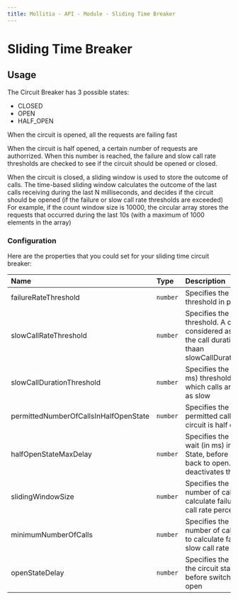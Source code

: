 ```yaml
---
title: Mollitia - API - Module - Sliding Time Breaker
---
```

# Sliding Time Breaker

<pg-time></pg-time>

## Usage

The Circuit Breaker has 3 possible states:
* CLOSED
* OPEN 
* HALF_OPEN

When the circuit is opened, all the requests are failing fast

When the circuit is half opened, a certain number of requests are authorrized. When this number is reached, the failure and slow call rate thresholds are checked to see if the circuit should be opened or closed.

When the circuit is closed, a sliding window is used to store the outcome of calls. 
The time-based sliding window calculates the outcome of the last calls receiving during the last N milliseconds, and decides if the circuit should be opened (if the failure or slow call rate thresholds are exceeded)
For example, if the count window size is 10000, the circular array stores the requests that occurred during the last 10s (with a maximum of 1000 elements in the array)

### Configuration

Here are the properties that you could set for your sliding time circuit breaker:

| Name                 | Type                          | Description                                                                             | Default         |
|:---------------------|:------------------------------|:----------------------------------------------------------------------------------------|:----------------|
| failureRateThreshold        | `number`                      | Specifies the failure rate threshold in percentage                     | `50`             |
| slowCallRateThreshold     | `number`                      | Specifies the slow call rate threshold. A call is considered as slow when the call duration is greater thaan slowCallDurationThreshold                              | `100`      |
| slowCallDurationThreshold | `number` | Specifies the duration (in ms) threshold above which calls are considered as slow | `60000 (ms)` |
| permittedNumberOfCallsInHalfOpenState | `number` | Specifies the number of permitted calls when the circuit is half open | `2` |
| halfOpenStateMaxDelay | `number` | Specifies the maximum wait (in ms) in Half Open State, before switching back to open. 0 deactivates this | `0` |
| slidingWindowSize | `number` | Specifies the maximum number of calls used to calculate failure and slow call rate percentages | `60000 (ms)` |
| minimumNumberOfCalls | `number` | Specifies the minimum number of calls rrequused to calculate failure and slow call rate percentages | `10` |
| openStateDelay | `number` | Specifies the time (in ms) the circuit stay opened before switching to half-open | `60000 (ms)` |
